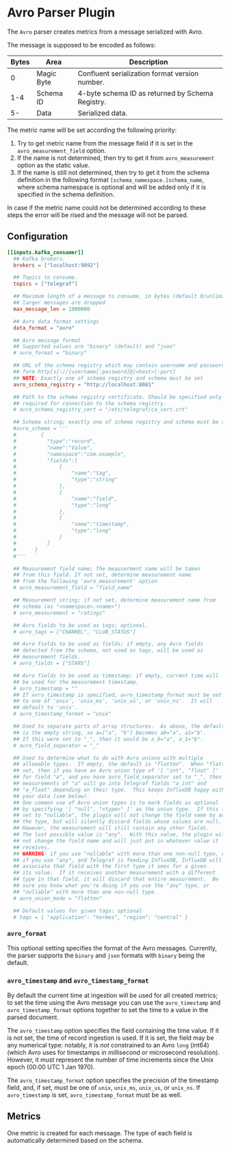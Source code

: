 # Avro Parser Plugin

The `Avro` parser creates metrics from a message serialized with Avro.

The message is supposed to be encoded as follows:

| Bytes | Area       | Description                                      |
| ----- | ---------- | ------------------------------------------------ |
| 0     | Magic Byte | Confluent serialization format version number.   |
| 1-4   | Schema ID  | 4-byte schema ID as returned by Schema Registry. |
| 5-    | Data       | Serialized data.                                 |

The metric name will be set according the following priority:

  1. Try to get metric name from the message field if it is set in the
     `avro_measurement_field` option.
  2. If the name is not determined, then try to get it from
     `avro_measurement` option as the static value.
  3. If the name is still not determined, then try to get it from the
     schema definition in the following format `[schema_namespace.]schema_name`,
     where schema namespace is optional and will be added only if it is specified
     in the schema definition.

In case if the metric name could not be determined according to these steps
the error will be rised and the message will not be parsed.

## Configuration

```toml
[[inputs.kafka_consumer]]
  ## Kafka brokers.
  brokers = ["localhost:9092"]

  ## Topics to consume.
  topics = ["telegraf"]

  ## Maximum length of a message to consume, in bytes (default 0/unlimited);
  ## larger messages are dropped
  max_message_len = 1000000

  ## Avro data format settings
  data_format = "avro"

  ## Avro message format
  ## Supported values are "binary" (default) and "json"
  # avro_format = "binary"

  ## URL of the schema registry which may contain username and password in the
  ## form http[s]://[username[:password]@]<host>[:port]
  ## NOTE: Exactly one of schema registry and schema must be set
  avro_schema_registry = "http://localhost:8081"

  ## Path to the schema registry certificate. Should be specified only if
  ## required for connection to the schema registry.
  # avro_schema_registry_cert = "/etc/telegraf/ca_cert.crt"

  ## Schema string; exactly one of schema registry and schema must be set
  #avro_schema = '''
  #        {
  #          "type":"record",
  #          "name":"Value",
  #          "namespace":"com.example",
  #          "fields":[
  #              {
  #                  "name":"tag",
  #                  "type":"string"
  #              },
  #              {
  #                  "name":"field",
  #                  "type":"long"
  #              },
  #              {
  #                  "name":"timestamp",
  #                  "type":"long"
  #              }
  #          ]
  #      }
  #'''

  ## Measurement field name; The meauserment name will be taken 
  ## from this field. If not set, determine measurement name
  ## from the following 'avro_measurement' option
  # avro_measurement_field = "field_name"

  ## Measurement string; if not set, determine measurement name from
  ## schema (as "<namespace>.<name>")
  # avro_measurement = "ratings"

  ## Avro fields to be used as tags; optional.
  # avro_tags = ["CHANNEL", "CLUB_STATUS"]

  ## Avro fields to be used as fields; if empty, any Avro fields
  ## detected from the schema, not used as tags, will be used as
  ## measurement fields.
  # avro_fields = ["STARS"]

  ## Avro fields to be used as timestamp; if empty, current time will
  ## be used for the measurement timestamp.
  # avro_timestamp = ""
  ## If avro_timestamp is specified, avro_timestamp_format must be set
  ## to one of 'unix', 'unix_ms', 'unix_us', or 'unix_ns'.  It will
  ## default to 'unix'.
  # avro_timestamp_format = "unix"

  ## Used to separate parts of array structures.  As above, the default
  ## is the empty string, so a=["a", "b"] becomes a0="a", a1="b".
  ## If this were set to "_", then it would be a_0="a", a_1="b".
  # avro_field_separator = "_"

  ## Used to determine what to do with Avro unions with multiple
  ## allowable types.  If empty, the default is "flatten".  When "flatten" is
  ## set, then if you have an Avro union type of '[ "int", "float" ]'
  ## for field "a", and you have avro_field_separator set to "_", then
  ## measurements of "a" will go into Telegraf fields "a_int" and
  ## "a_float" depending on their type.  This keeps InfluxDB happy with
  ## your data (see below).
  ## One common use of Avro union types is to mark fields as optional
  ## by specifying '[ "null", "<type>" ]' as the union type.  If this is
  ## set to "nullable", the plugin will not change the field name by adding
  ## the type, but will silently discard fields whose values are null.
  ## However, the measurement will still contain any other fields.
  ## The last possible value is "any".  With this value, the plugin will
  ## not change the field name and will just put in whatever value it
  ## receives.
  ## WARNING: if you use "nullable" with more than one non-null type, or
  ## if you use "any", and Telegraf is feeding InfluxDB, InfluxDB will
  ## associate that field with the first type it sees for a given
  ## its value.  If it receives another measurement with a different
  ## type in that field, it will discard that entire measurement.  Be
  ## sure you know what you're doing if you use the "any" type, or
  ## "nullable" with more than one non-null type.
  # avro_union_mode = "flatten"

  ## Default values for given tags: optional
  # tags = { "application": "hermes", "region": "central" }

```

### `avro_format`

This optional setting specifies the format of the Avro messages. Currently, the
parser supports the `binary` and `json` formats with `binary` being the default.

### `avro_timestamp` and `avro_timestamp_format`

By default the current time at ingestion will be used for all created
metrics; to set the time using the Avro message you can use the
`avro_timestamp` and `avro_timestamp_format` options together to set the
time to a value in the parsed document.

The `avro_timestamp` option specifies the field containing the time
value.  If it is not set, the time of record ingestion is used.  If it
is set, the field may be any numerical type: notably, it is *not*
constrained to an Avro `long` (int64) (which Avro uses for timestamps in
millisecond or microsecond resolution).  However, it must represent the
number of time increments since the Unix epoch (00:00 UTC 1 Jan 1970).

The `avro_timestamp_format` option specifies the precision of the timestamp
field, and, if set, must be one of `unix`, `unix_ms`, `unix_us`, or
`unix_ns`.  If `avro_timestamp` is set, `avro_timestamp_format` must be
as well.

## Metrics

One metric is created for each message.  The type of each field is
automatically determined based on the schema.
